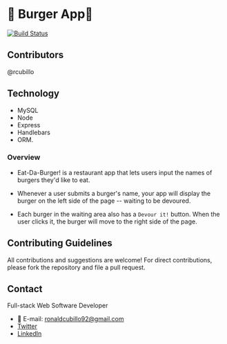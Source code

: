 # :hamburger: Burger App:hamburger:

[![Build Status](https://travis-ci.org/joemccann/dillinger.svg?branch=master)](https://travis-ci.org/joemccann/dillinger)

## Contributors
@rcubillo

## Technology
* MySQL
* Node
* Express
* Handlebars
* ORM.

### Overview

* Eat-Da-Burger! is a restaurant app that lets users input the names of burgers they'd like to eat.

* Whenever a user submits a burger's name, your app will display the burger on the left side of the page -- waiting to be devoured.

* Each burger in the waiting area also has a `Devour it!` button. When the user clicks it, the burger will move to the right side of the page.


## Contributing Guidelines

All contributions and suggestions are welcome! For direct contributions, please fork the repository and file a pull request.

## Contact

Full-stack Web Software Developer
   
 * :email: E-mail: ronaldcubillo92@gmail.com
 * [Twitter](https://twitter.com/rcubillo92)
 * [LinkedIn](https://linkedin.com/in/ronald-cubillo/)

